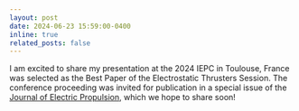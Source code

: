 ```yaml
---
layout: post
date: 2024-06-23 15:59:00-0400
inline: true
related_posts: false
---
```


I am excited to share my presentation at the 2024 IEPC in Toulouse, France was selected as the Best Paper of the Electrostatic Thrusters Session. The conference proceeding was invited for publication in a special issue of the [Journal of Electric Propulsion](https://link.springer.com/journal/44205), which we hope to share soon! 
